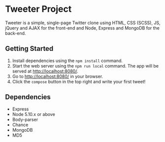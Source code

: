 # Tweeter Project

Tweeter is a simple, single-page Twitter clone using HTML, CSS (SCSS), JS, jQuery and AJAX for the front-end and Node, Express and MongoDB for the back-end.

## Getting Started

1. Install dependencies using the `npm install` command.
2. Start the web server using the `npm run local` command. The app will be served at <http://localhost:8080/>.
3. Go to <http://localhost:8080/> in your browser.
4. Click the `compose` button in the top right and write your first tweet!

## Dependencies

- Express
- Node 5.10.x or above
- Body-parser
- Chance
- MongoDB
- MD5
